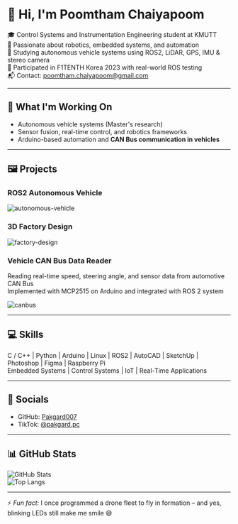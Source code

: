# 👋 Hi, I'm Poomtham Chaiyapoom

🎓 Control Systems and Instrumentation Engineering student at KMUTT  
🤖 Passionate about robotics, embedded systems, and automation  
🚗 Studying autonomous vehicle systems using ROS2, LiDAR, GPS, IMU & stereo camera  
📍 Participated in F1TENTH Korea 2023 with real-world ROS testing  
📬 Contact: poomtham.chaiyapoom@gmail.com

---

## 🧠 What I'm Working On

- Autonomous vehicle systems (Master's research)  
- Sensor fusion, real-time control, and robotics frameworks  
- Arduino-based automation and **CAN Bus communication in vehicles**  

---

## 🖼️ Projects

### ROS2 Autonomous Vehicle

![autonomous-vehicle](https://your-image-link.com/autonomous-vehicle.jpg)

### 3D Factory Design

![factory-design](https://your-image-link.com/factory.png)

### Vehicle CAN Bus Data Reader

Reading real-time speed, steering angle, and sensor data from automotive CAN Bus  
Implemented with MCP2515 on Arduino and integrated with ROS 2 system

![canbus](https://your-image-link.com/canbus-project.png)

---

## 💻 Skills

C / C++ | Python | Arduino | Linux | ROS2 | AutoCAD | SketchUp | Photoshop | Figma | Raspberry Pi  
Embedded Systems | Control Systems | IoT | Real-Time Applications  

---

## 🔗 Socials

- GitHub: [Pakgard007](https://github.com/Pakgard007)  
- TikTok: [@pakgard.pc](https://www.tiktok.com/@pakgard.pc?_t=ZS-8xomy4pfiG9&_r=1)  

---

## 📊 GitHub Stats

![GitHub Stats](https://github-readme-stats.vercel.app/api?username=Pakgard007&show_icons=true&theme=default&hide_border=false)  
![Top Langs](https://github-readme-stats.vercel.app/api/top-langs/?username=Pakgard007&layout=compact&theme=default&hide_border=false)

---

⚡ *Fun fact:* I once programmed a drone fleet to fly in formation – and yes, blinking LEDs still make me smile 😄
